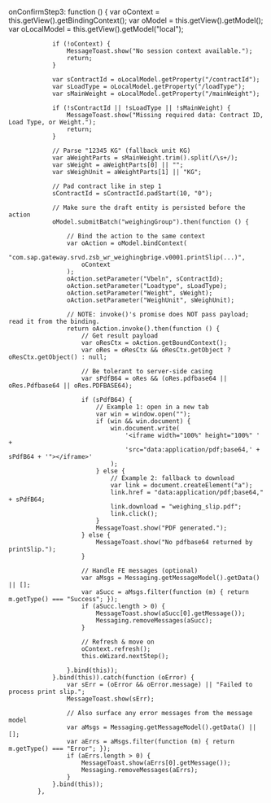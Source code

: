 onConfirmStep3: function () {
                var oContext = this.getView().getBindingContext();
                var oModel = this.getView().getModel();
                var oLocalModel = this.getView().getModel("local");

                if (!oContext) {
                    MessageToast.show("No session context available.");
                    return;
                }

                var sContractId = oLocalModel.getProperty("/contractId");
                var sLoadType = oLocalModel.getProperty("/loadType");
                var sMainWeight = oLocalModel.getProperty("/mainWeight");

                if (!sContractId || !sLoadType || !sMainWeight) {
                    MessageToast.show("Missing required data: Contract ID, Load Type, or Weight.");
                    return;
                }

                // Parse "12345 KG" (fallback unit KG)
                var aWeightParts = sMainWeight.trim().split(/\s+/);
                var sWeight = aWeightParts[0] || "";
                var sWeighUnit = aWeightParts[1] || "KG";

                // Pad contract like in step 1
                sContractId = sContractId.padStart(10, "0");

                // Make sure the draft entity is persisted before the action
                oModel.submitBatch("weighingGroup").then(function () {

                    // Bind the action to the same context
                    var oAction = oModel.bindContext(
                        "com.sap.gateway.srvd.zsb_wr_weighingbrige.v0001.printSlip(...)",
                        oContext
                    );
                    oAction.setParameter("Vbeln", sContractId);
                    oAction.setParameter("Loadtype", sLoadType);
                    oAction.setParameter("Weight", sWeight);
                    oAction.setParameter("WeighUnit", sWeighUnit);

                    // NOTE: invoke()'s promise does NOT pass payload; read it from the binding.
                    return oAction.invoke().then(function () {
                        // Get result payload
                        var oResCtx = oAction.getBoundContext();
                        var oRes = oResCtx && oResCtx.getObject ? oResCtx.getObject() : null;

                        // Be tolerant to server-side casing
                        var sPdfB64 = oRes && (oRes.pdfbase64 || oRes.Pdfbase64 || oRes.PDFBASE64);
                            
                        if (sPdfB64) {
                            // Example 1: open in a new tab
                            var win = window.open("");
                            if (win && win.document) {
                                win.document.write(
                                    '<iframe width="100%" height="100%" ' +
                                    'src="data:application/pdf;base64,' + sPdfB64 + '"></iframe>'
                                );
                            } else {
                                // Example 2: fallback to download
                                var link = document.createElement("a");
                                link.href = "data:application/pdf;base64," + sPdfB64;
                                link.download = "weighing_slip.pdf";
                                link.click();
                            }
                            MessageToast.show("PDF generated.");
                        } else {
                            MessageToast.show("No pdfbase64 returned by printSlip.");
                        }

                        // Handle FE messages (optional)
                        var aMsgs = Messaging.getMessageModel().getData() || [];
                        var aSucc = aMsgs.filter(function (m) { return m.getType() === "Success"; });
                        if (aSucc.length > 0) {
                            MessageToast.show(aSucc[0].getMessage());
                            Messaging.removeMessages(aSucc);
                        }

                        // Refresh & move on
                        oContext.refresh();
                        this.oWizard.nextStep();

                    }.bind(this));
                }.bind(this)).catch(function (oError) {
                    var sErr = (oError && oError.message) || "Failed to process print slip.";
                    MessageToast.show(sErr);

                    // Also surface any error messages from the message model
                    var aMsgs = Messaging.getMessageModel().getData() || [];
                    var aErrs = aMsgs.filter(function (m) { return m.getType() === "Error"; });
                    if (aErrs.length > 0) {
                        MessageToast.show(aErrs[0].getMessage());
                        Messaging.removeMessages(aErrs);
                    }
                }.bind(this));
            },

